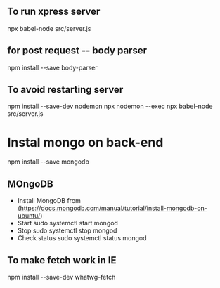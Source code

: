 ## To run xpress server 
npx babel-node src/server.js

## for post request -- body parser
npm install --save body-parser


## To avoid restarting server 
npm install --save-dev nodemon
npx nodemon --exec npx babel-node src/server.js 

# Instal mongo on back-end
npm install --save mongodb


## MOngoDB
- Install MongoDB from (https://docs.mongodb.com/manual/tutorial/install-mongodb-on-ubuntu/)
- Start 
    sudo systemctl start mongod
- Stop 
    sudo systemctl stop mongod
- Check status 
    sudo systemctl status mongod

## To make fetch work in IE
npm install --save-dev whatwg-fetch
